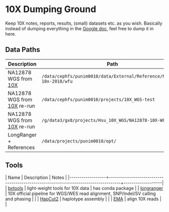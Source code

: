 # 10X Dumping Ground

Keep 10X notes, reports, results, (small) datasets etc. as you wish.
Basically instead of dumping everything in the
[Google doc](https://docs.google.com/document/d/1EhqPusGRCDKdK5tx5RpEhgwj_LCAi7plb2B62VvbaG4/edit),
feel free to dump it in here.

## Data Paths

| Description                      | Path                                                                    | Cluster   |
| ----------------------           | ----------------------------------------------------------------------- | --------- |
| NA12878 WGS from [10X][1]        | `/data/cephfs/punim0010/data/External/Reference/NA12878-10x-2018/wfu`   | Spartan   |
| NA12878 WGS from [10X][1] re-run | `/data/cephfs/punim0010/projects/10X_WGS-test`                          | Spartan   |
| NA12878 WGS from [10X][1] re-run | `/g/data3/gx8/projects/Hsu_10X_WGS/NA12878-10X-WFU`                     | Raijin    |
| LongRanger + References          | `/data/projects/punim0010/opt/`                                         | Spartan   |


[1]: https://support.10xgenomics.com/de-novo-assembly/datasets/2.0.0/wfu

## Tools

| Name             | Description                                                                        | Notes             |
|------------------+------------------------------------------------------------------------------------+-------------------|
| [bxtools][bxt]   | light-weight tools for 10X data                                                    | has conda package |
| [longranger][lr] | 10X official pipeline for WGS/WES read alignment, SNP/Indel/SV calling and phasing |                   |
| [HapCut2][hc2]   | haplotype assembly                                                                 |                   |
| [EMA][ema]       | align 10X reads                                                                    |                   |

[bxt]: https://github.com/walaj/bxtools
[lr]: https://support.10xgenomics.com/genome-exome/software/pipelines/latest/what-is-long-ranger
[hc2]: https://github.com/vibansal/HapCUT2
[ema]: https://github.com/arshajii/ema
